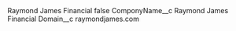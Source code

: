 <?xml version="1.0" encoding="UTF-8"?>
<CustomMetadata xmlns="http://soap.sforce.com/2006/04/metadata" xmlns:xsi="http://www.w3.org/2001/XMLSchema-instance" xmlns:xsd="http://www.w3.org/2001/XMLSchema">
    <label>Raymond James Financial</label>
    <protected>false</protected>
    <values>
        <field>ComponyName__c</field>
        <value xsi:type="xsd:string">Raymond James Financial</value>
    </values>
    <values>
        <field>Domain__c</field>
        <value xsi:type="xsd:string">raymondjames.com</value>
    </values>
</CustomMetadata>
